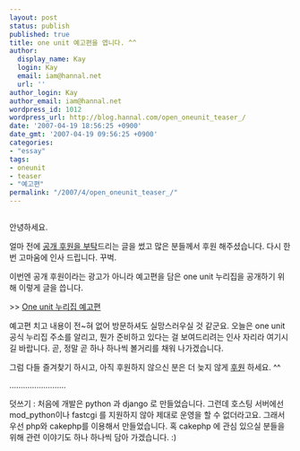 ```yaml
---
layout: post
status: publish
published: true
title: one unit 예고편을 엽니다. ^^
author:
  display_name: Kay
  login: Kay
  email: iam@hannal.net
  url: ''
author_login: Kay
author_email: iam@hannal.net
wordpress_id: 1012
wordpress_url: http://blog.hannal.com/open_oneunit_teaser_/
date: '2007-04-19 18:56:25 +0900'
date_gmt: '2007-04-19 09:56:25 +0900'
categories:
- "essay"
tags:
- oneunit
- teaser
- "예고편"
permalink: "/2007/4/open_oneunit_teaser_/"
---
```

<p class="centerphoto"><a href="http://www.1unit.net/teaser" alt=""><img src="http://blog.hannal.com/assets/uploads/2007/04/oneunit_teaser_screenshot_small.jpg" alt="" /></a></p>
<p>안녕하세요.</p>
<p>얼마 전에 <a href="http://blog.hannal.com/support_one_unit/">공개 후원을 부탁</a>드리는 글을 썼고 많은 분들께서 후원 해주셨습니다. 다시 한 번 고마움에 인사 드립니다. 꾸벅.</p>
<p>이번엔 공개 후원이라는 광고가 아니라 예고편을 담은 one unit 누리집을 공개하기 위해 이렇게 글을 씁니다.</p>
<p>>> <a href="http://www.1unit.net/teaser">One unit 누리집 예고편</a></p>
<p>예고편 치고 내용이 전~혀 없어 방문하셔도 실망스러우실 것 같군요. 오늘은 one unit 공식 누리집 주소를 알리고, 뭔가 준비하고 있다는 걸 보여드리려는 인사 자리라 여기시길 바랍니다. 곧, 정말 곧 하나 하나씩 볼거리를 채워 나가겠습니다.</p>
<p>그럼 다들 즐겨찾기 하시고, 아직 후원하지 않으신 분은 더 늦지 않게 <a href="http://blog.hannal.com/support_one_unit/">후원</a> 하세요. ^^</p>
<p>.........................</p>
<p>덧쓰기 : 처음에 개발은 python 과 django 로 만들었습니다. 그런데 호스팅 서버에선 mod_python이나 fastcgi 를 지원하지 않아 제대로 운영을 할 수 없더라고요. 그래서 우선 php와 cakephp를 이용해서 만들었습니다. 혹 cakephp 에 관심 있으실 분들을 위해 관련 이야기도 하나 하나씩 담아 가겠습니다. :)</p>
